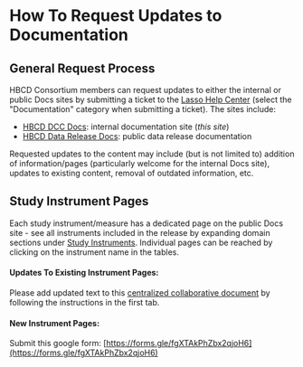 # How To Request Updates to Documentation

## General Request Process

HBCD Consortium members can request updates to either the internal or public Docs sites by submitting a ticket to the [Lasso Help Center](https://nbdc-datashare.lassoinformatics.com/help-center) (select the "Documentation" category when submitting a ticket). The sites include:

- [HBCD DCC Docs](../index.md): internal documentation site (*this site*)
- [HBCD Data Release Docs](https://docs.hbcdstudy.org/): public data release documentation 

Requested updates to the content may include (but is not limited to) addition of information/pages (particularly welcome for the internal Docs site), updates to existing content, removal of outdated information, etc.


## Study Instrument Pages

Each study instrument/measure has a dedicated page on the public Docs site - see all instruments included in the release by expanding domain sections under [Study Instruments](https://docs.hbcdstudy.org/latest/instruments/#instruments-by-domain). Individual pages can be reached by clicking on the instrument name in the tables. 

#### Updates To Existing Instrument Pages: 

Please add updated text to this [centralized collaborative document](https://docs.google.com/document/d/14Bbyr4kwqwM91AGKwi1_Im31e-mkZd1s6wWfCsHMMrA/edit?usp=sharing) by following the instructions in the first tab.


#### New Instrument Pages:

Submit this google form: [https://forms.gle/fgXTAkPhZbx2qjoH6](https://forms.gle/fgXTAkPhZbx2qjoH6)

